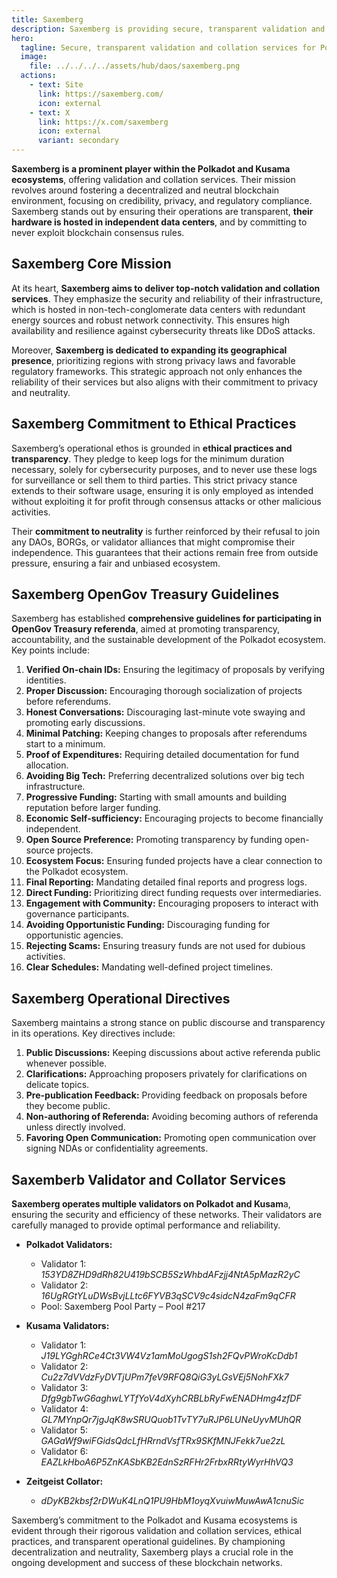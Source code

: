 ```yaml
---
title: Saxemberg
description: Saxemberg is providing secure, transparent validation and collation services for Polkadot and Kusama, championing decentralization and ethical practices.
hero:
  tagline: Secure, transparent validation and collation services for Polkadot.
  image: 
    file: ../../../../assets/hub/daos/saxemberg.png
  actions:
    - text: Site
      link: https://saxemberg.com/
      icon: external
    - text: X
      link: https://x.com/saxemberg
      icon: external
      variant: secondary
---
```


**Saxemberg is a prominent player within the Polkadot and Kusama ecosystems**, offering validation and collation services. Their mission revolves around fostering a decentralized and neutral blockchain environment, focusing on credibility, privacy, and regulatory compliance. Saxemberg stands out by ensuring their operations are transparent, **their hardware is hosted in independent data centers**, and by committing to never exploit blockchain consensus rules.

## Saxemberg Core Mission

At its heart, **Saxemberg aims to deliver top-notch validation and collation services**. They emphasize the security and reliability of their infrastructure, which is hosted in non-tech-conglomerate data centers with redundant energy sources and robust network connectivity. This ensures high availability and resilience against cybersecurity threats like DDoS attacks.

Moreover, **Saxemberg is dedicated to expanding its geographical presence**, prioritizing regions with strong privacy laws and favorable regulatory frameworks. This strategic approach not only enhances the reliability of their services but also aligns with their commitment to privacy and neutrality.

## Saxemberg Commitment to Ethical Practices

Saxemberg’s operational ethos is grounded in **ethical practices and transparency**. They pledge to keep logs for the minimum duration necessary, solely for cybersecurity purposes, and to never use these logs for surveillance or sell them to third parties. This strict privacy stance extends to their software usage, ensuring it is only employed as intended without exploiting it for profit through consensus attacks or other malicious activities.

Their **commitment to neutrality** is further reinforced by their refusal to join any DAOs, BORGs, or validator alliances that might compromise their independence. This guarantees that their actions remain free from outside pressure, ensuring a fair and unbiased ecosystem.

## Saxemberg OpenGov Treasury Guidelines

Saxemberg has established **comprehensive guidelines for participating in OpenGov Treasury referenda**, aimed at promoting transparency, accountability, and the sustainable development of the Polkadot ecosystem. Key points include:

1. **Verified On-chain IDs:** Ensuring the legitimacy of proposals by verifying identities.
2. **Proper Discussion:** Encouraging thorough socialization of projects before referendums.
3. **Honest Conversations:** Discouraging last-minute vote swaying and promoting early discussions.
4. **Minimal Patching:** Keeping changes to proposals after referendums start to a minimum.
5. **Proof of Expenditures:** Requiring detailed documentation for fund allocation.
6. **Avoiding Big Tech:** Preferring decentralized solutions over big tech infrastructure.
7. **Progressive Funding:** Starting with small amounts and building reputation before larger funding.
8. **Economic Self-sufficiency:** Encouraging projects to become financially independent.
9. **Open Source Preference:** Promoting transparency by funding open-source projects.
10. **Ecosystem Focus:** Ensuring funded projects have a clear connection to the Polkadot ecosystem.
11. **Final Reporting:** Mandating detailed final reports and progress logs.
12. **Direct Funding:** Prioritizing direct funding requests over intermediaries.
13. **Engagement with Community:** Encouraging proposers to interact with governance participants.
14. **Avoiding Opportunistic Funding:** Discouraging funding for opportunistic agencies.
15. **Rejecting Scams:** Ensuring treasury funds are not used for dubious activities.
16. **Clear Schedules:** Mandating well-defined project timelines.

## Saxemberg Operational Directives

Saxemberg maintains a strong stance on public discourse and transparency in its operations. Key directives include:

1. **Public Discussions:** Keeping discussions about active referenda public whenever possible.
2. **Clarifications:** Approaching proposers privately for clarifications on delicate topics.
3. **Pre-publication Feedback:** Providing feedback on proposals before they become public.
4. **Non-authoring of Referenda:** Avoiding becoming authors of referenda unless directly involved.
5. **Favoring Open Communication:** Promoting open communication over signing NDAs or confidentiality agreements.

## Saxemberb Validator and Collator Services

**Saxemberg operates multiple validators on Polkadot and Kusam**a, ensuring the security and efficiency of these networks. Their validators are carefully managed to provide optimal performance and reliability.

- **Polkadot Validators:**
  
  
  - Validator 1: *153YD8ZHD9dRh82U419bSCB5SzWhbdAFzjj4NtA5pMazR2yC*
  - Validator 2: *16UgRGtYLuDWsBvjLLtc6FYVB3qSCV9c4sidcN4zaFm9qCFR*
  - Pool: Saxemberg Pool Party – Pool #217
- **Kusama Validators:**
  
  
  - Validator 1: *J19LYGghRCe4Ct3VW4Vz1amMoUgogS1sh2FQvPWroKcDdb1*
  - Validator 2: *Cu2z7dVVdzFyDVTjUPm7feV9RFQ8QiG3yLGsVEj5NohFXk7*
  - Validator 3: *Dfg9gbTwG6aghwLYTfYoV4dXyhCRBLbRyFwENADHmg4zfDF*
  - Validator 4: *GL7MYnpQr7jgJqK8wSRUQuob1TvTY7uRJP6LUNeUyvMUhQR*
  - Validator 5: *GAGaWf9wiFGidsQdcLfHRrndVsfTRx9SKfMNJFekk7ue2zL*
  - Validator 6: *EAZLkHboA6P5ZnKASbKB2EdnSzRFHr2FrbxRRtyWyrHhVQ3*
- **Zeitgeist Collator:**
  
  
  - *dDyKB2kbsf2rDWuK4LnQ1PU9HbM1oyqXvuiwMuwAwA1cnuSic*

Saxemberg’s commitment to the Polkadot and Kusama ecosystems is evident through their rigorous validation and collation services, ethical practices, and transparent operational guidelines. By championing decentralization and neutrality, Saxemberg plays a crucial role in the ongoing development and success of these blockchain networks.

